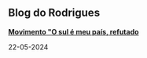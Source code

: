 ## Blog do Rodrigues
[**Movimento "O sul é meu país, refutado**](22-05-2024-Movimento-o-sul-é-meu-país-refutado.md)

22-05-2024
